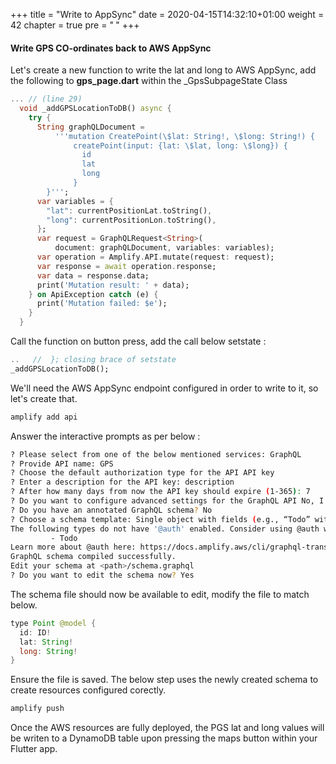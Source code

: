 +++
title = "Write to AppSync"
date = 2020-04-15T14:32:10+01:00
weight = 42
chapter = true
pre = "<b> </b>"
+++

#### Write GPS CO-ordinates back to AWS AppSync 

Let's create a new function to write the lat and long to AWS AppSync, add the following to **gps_page.dart** within the _GpsSubpageState Class


``` dart
... // (line 29)
  void _addGPSLocationToDB() async {
    try {
      String graphQLDocument =
          '''mutation CreatePoint(\$lat: String!, \$long: String!) {
              createPoint(input: {lat: \$lat, long: \$long}) {
                id
                lat
                long
              }
        }''';
      var variables = {
        "lat": currentPositionLat.toString(),
        "long": currentPositionLon.toString(),
      };
      var request = GraphQLRequest<String>(
          document: graphQLDocument, variables: variables);
      var operation = Amplify.API.mutate(request: request);
      var response = await operation.response;
      var data = response.data;
      print('Mutation result: ' + data);
    } on ApiException catch (e) {
      print('Mutation failed: $e');
    }
  }
```

Call the function on button press, add the call below setstate :
``` dart
..   //  }; closing brace of setstate 
_addGPSLocationToDB();
```

We'll need the AWS AppSync endpoint configured in order to write to it, so let's create that.
``` bash
amplify add api 
```

Answer the interactive prompts as per below :
``` bash
? Please select from one of the below mentioned services: GraphQL
? Provide API name: GPS
? Choose the default authorization type for the API API key
? Enter a description for the API key: description
? After how many days from now the API key should expire (1-365): 7
? Do you want to configure advanced settings for the GraphQL API No, I am done.
? Do you have an annotated GraphQL schema? No
? Choose a schema template: Single object with fields (e.g., “Todo” with ID, name, description)
The following types do not have '@auth' enabled. Consider using @auth with @model
         - Todo
Learn more about @auth here: https://docs.amplify.aws/cli/graphql-transformer/auth
GraphQL schema compiled successfully.
Edit your schema at <path>/schema.graphql 
? Do you want to edit the schema now? Yes
```
The schema file should now be available to edit, modify the file to match below.
``` java
type Point @model {
  id: ID!
  lat: String!
  long: String!
}
```
Ensure the file is saved. The below step uses the newly created schema to create resources configured corectly.
``` bash
amplify push
```
Once the AWS resources are fully deployed, the PGS lat and long values will be writen to a DynamoDB table upon pressing the maps button within your Flutter app.